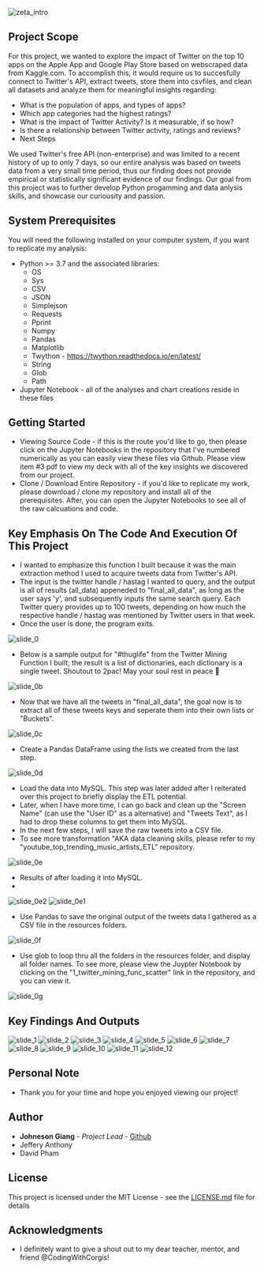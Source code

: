 ![zeta_intro](./images/intro_pic.PNG)

## Project Scope

For this project, we wanted to explore the impact of Twitter on the top 10 apps on the Apple App and Google Play Store based on webscraped data from Kaggle.com.
To accomplish this, it would require us to succesfully connect to Twitter's API, extract tweets, store them into csvfiles, and clean all datasets and analyze them for meaningful insights regarding:

* What is the population of apps, and types of apps?
* Which app categories had the highest ratings?
* What is the impact of Twitter Activity? Is it measurable, if so how?
* Is there a relationship between Twitter activity, ratings and reviews?
* Next Steps

We used Twitter's free API (non-enterprise) and was limited to a recent history of up to only 7 days, so our entire analysis was based on tweets data from a very small time period, thus our finding does not provide empirical or statistically significant evidence of our findings. Our goal from this project was to further develop Python progamming and data anlysis skills, and showcase our curiousity and passion.

## System Prerequisites
You will need the following installed on your computer system, if you want to replicate my analysis:
* Python >= 3.7 and the associated libraries:
  * OS
  * Sys
  * CSV
  * JSON
  * Simplejson
  * Requests
  * Pprint
  * Numpy
  * Pandas
  * Matplotlib
  * Twython - https://twython.readthedocs.io/en/latest/
  * String
  * Glob
  * Path
* Jupyter Notebook - all of the analyses and chart creations reside in these files

## Getting Started

* Viewing Source Code - if this is the route you'd like to go, then please click on the Jupyter Notebooks in the repository that I've numbered numerically as you can easily view these files via Github. Please view item #3 pdf to view my deck with all of the key insights we discovered from our project. 
* Clone / Download Entire Repository - if you'd like to replicate my work, please download / clone my repository and install all of the prerequisites. After, you can open the Jupyter Notebooks to see all of the raw calcuations and code.

## Key Emphasis On The Code And Execution Of This Project
* I wanted to emphasize this function I built because it was the main extraction method I used to acquire tweets data from Twitter's API.
* The input is the twitter handle / hastag I wanted to query, and the output is all of results (all_data) appeneded to "final_all_data", as long as the user says 'y', and subsequently inputs the same search query. Each Twitter query provides up to 100 tweets, depending on how much the respective handle / hastag was mentioned by Twitter users in that week.
* Once the user is done, the program exits.
  
![slide_0](./images/slide_0.PNG)

* Below is a sample output for "#thuglife" from the Twitter Mining Function I built; the result is a list of dictionaries, each dictionary is a single tweet. Shoutout to 2pac! May your soul rest in peace :pray:

![slide_0b](./images/slide_0b.PNG)

* Now that we have all the tweets in "final_all_data", the goal now is to extract all of these tweets keys and seperate them into their own lists or "Buckets".

![slide_0c](./images/slide_0c.PNG)

* Create a Pandas DataFrame using the lists we created from the last step.

![slide_0d](./images/slide_0d.PNG)

* Load the data into MySQL. This step was later added after I reiterated over this project to briefly display the ETL potential.
* Later, when I have more time, I can go back and clean up the "Screen Name" (can use the "User ID" as a alternative) and "Tweets Text", as I had to drop these columns to get them into MySQL.
* In the next few steps, I will save the raw tweets into a CSV file.
* To see more transformation "AKA data cleaning skills, please refer to my "youtube_top_trending_music_artists_ETL" repository.

![slide_0e](./images/slide_0e.PNG)

* Results of after loading it into MySQL.
* 
![slide_0e2](./images/slide_0e2.PNG)
![slide_0e1](./images/slide_0e1.PNG)

* Use Pandas to save the original output of the tweets data I gathered as a CSV file in the resources folders.

![slide_0f](./images/slide_0f.PNG)

* Use glob to loop thru all the folders in the resources folder, and display all folder names. To see more, please view the Juypter Notebook by clicking on the "1_twitter_mining_func_scatter" link in the repository, and you can view it.

![slide_0g](./images/slide_0g.PNG)

## Key Findings And Outputs

![slide_1](./images/slide_1.PNG)
![slide_2](./images/slide_2.PNG)
![slide_3](./images/slide_3.PNG)
![slide_4](./images/slide_4.PNG)
![slide_5](./images/slide_5.PNG)
![slide_6](./images/slide_6.PNG)
![slide_7](./images/slide_7.PNG)
![slide_8](./images/slide_8.PNG)
![slide_9](./images/slide_9.PNG)
![slide_10](./images/slide_10.PNG)
![slide_11](./images/slide_11.PNG)
![slide_12](./images/slide_12.PNG)

## Personal Note
* Thank you for your time and hope you enjoyed viewing our project!

## Author

* **Johneson Giang** - *Project Lead* - [Github](https://github.com/jhustles)
* Jeffery Anthony
* David Pham

## License

This project is licensed under the MIT License - see the [LICENSE.md](LICENSE.md) file for details

## Acknowledgments
* I definitely want to give a shout out to my dear teacher, mentor, and friend @CodingWithCorgis!